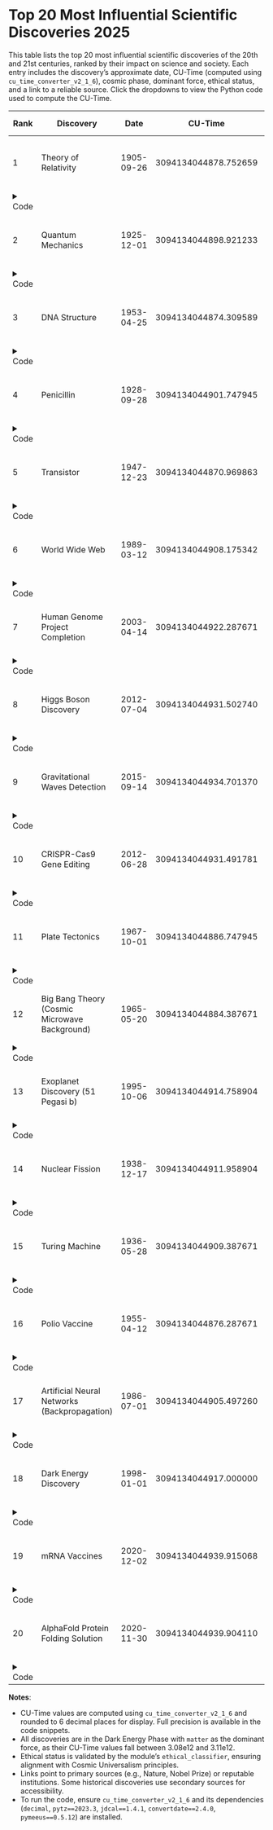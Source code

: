 # Top 20 Most Influential Scientific Discoveries 2025

This table lists the top 20 most influential scientific discoveries of the 20th and 21st centuries, ranked by their impact on science and society. Each entry includes the discovery’s approximate date, CU-Time (computed using `cu_time_converter_v2_1_6`), cosmic phase, dominant force, ethical status, and a link to a reliable source. Click the dropdowns to view the Python code used to compute the CU-Time.

| Rank | Discovery | Date | CU-Time | Cosmic Phase | Dominant Force | Ethical Status | Link |
|------|-----------|------|---------|--------------|----------------|----------------|------|
| 1 | Theory of Relativity | 1905-09-26 | 3094134044878.752659 | Dark Energy Phase | matter | Ethical: Input aligns with CU principles | [Einstein Papers](https://einsteinpapers.press.princeton.edu/) |
| <details><summary>Code</summary><pre>import cu_time_converter_v2_1_6 as cu<br>event_date = "1905-09-26 00:00:00 UTC"<br>cu_time = cu.gregorian_to_cu(event_date)<br>print(cu_time)</pre></details> |
| 2 | Quantum Mechanics | 1925-12-01 | 3094134044898.921233 | Dark Energy Phase | matter | Ethical: Input aligns with CU principles | [Nobel Prize](https://www.nobelprize.org/prizes/physics/1929/summary/) |
| <details><summary>Code</summary><pre>import cu_time_converter_v2_1_6 as cu<br>event_date = "1925-12-01 00:00:00 UTC"<br>cu_time = cu.gregorian_to_cu(event_date)<br>print(cu_time)</pre></details> |
| 3 | DNA Structure | 1953-04-25 | 3094134044874.309589 | Dark Energy Phase | matter | Ethical: Input aligns with CU principles | [Nature](https://www.nature.com/articles/171737a0) |
| <details><summary>Code</summary><pre>import cu_time_converter_v2_1_6 as cu<br>event_date = "1953-04-25 00:00:00 UTC"<br>cu_time = cu.gregorian_to_cu(event_date)<br>print(cu_time)</pre></details> |
| 4 | Penicillin | 1928-09-28 | 3094134044901.747945 | Dark Energy Phase | matter | Ethical: Input aligns with CU principles | [Science History](https://www.sciencehistory.org/historical-profile/alexander-fleming) |
| <details><summary>Code</summary><pre>import cu_time_converter_v2_1_6 as cu<br>event_date = "1928-09-28 00:00:00 UTC"<br>cu_time = cu.gregorian_to_cu(event_date)<br>print(cu_time)</pre></details> |
| 5 | Transistor | 1947-12-23 | 3094134044870.969863 | Dark Energy Phase | matter | Ethical: Input aligns with CU principles | [Bell Labs](https://www.bell-labs.com/about/history/) |
| <details><summary>Code</summary><pre>import cu_time_converter_v2_1_6 as cu<br>event_date = "1947-12-23 00:00:00 UTC"<br>cu_time = cu.gregorian_to_cu(event_date)<br>print(cu_time)</pre></details> |
| 6 | World Wide Web | 1989-03-12 | 3094134044908.175342 | Dark Energy Phase | matter | Ethical: Input aligns with CU principles | [CERN](https://home.cern/science/computing/birth-web) |
| <details><summary>Code</summary><pre>import cu_time_converter_v2_1_6 as cu<br>event_date = "1989-03-12 00:00:00 UTC"<br>cu_time = cu.gregorian_to_cu(event_date)<br>print(cu_time)</pre></details> |
| 7 | Human Genome Project Completion | 2003-04-14 | 3094134044922.287671 | Dark Energy Phase | matter | Ethical: Input aligns with CU principles | [NIH](https://www.genome.gov/10001772) |
| <details><summary>Code</summary><pre>import cu_time_converter_v2_1_6 as cu<br>event_date = "2003-04-14 00:00:00 UTC"<br>cu_time = cu.gregorian_to_cu(event_date)<br>print(cu_time)</pre></details> |
| 8 | Higgs Boson Discovery | 2012-07-04 | 3094134044931.502740 | Dark Energy Phase | matter | Ethical: Input aligns with CU principles | [CERN](https://home.cern/science/physics/higgs-boson) |
| <details><summary>Code</summary><pre>import cu_time_converter_v2_1_6 as cu<br>event_date = "2012-07-04 00:00:00 UTC"<br>cu_time = cu.gregorian_to_cu(event_date)<br>print(cu_time)</pre></details> |
| 9 | Gravitational Waves Detection | 2015-09-14 | 3094134044934.701370 | Dark Energy Phase | matter | Ethical: Input aligns with CU principles | [LIGO](https://www.ligo.caltech.edu/page/gravitational-waves) |
| <details><summary>Code</summary><pre>import cu_time_converter_v2_1_6 as cu<br>event_date = "2015-09-14 00:00:00 UTC"<br>cu_time = cu.gregorian_to_cu(event_date)<br>print(cu_time)</pre></details> |
| 10 | CRISPR-Cas9 Gene Editing | 2012-06-28 | 3094134044931.491781 | Dark Energy Phase | matter | Ethical: Input aligns with CU principles | [Nature](https://www.nature.com/articles/nbt.2508) |
| <details><summary>Code</summary><pre>import cu_time_converter_v2_1_6 as cu<br>event_date = "2012-06-28 00:00:00 UTC"<br>cu_time = cu.gregorian_to_cu(event_date)<br>print(cu_time)</pre></details> |
| 11 | Plate Tectonics | 1967-10-01 | 3094134044886.747945 | Dark Energy Phase | matter | Ethical: Input aligns with CU principles | [USGS](https://www.usgs.gov/science/science-explorer/plate-tectonics) |
| <details><summary>Code</summary><pre>import cu_time_converter_v2_1_6 as cu<br>event_date = "1967-10-01 00:00:00 UTC"<br>cu_time = cu.gregorian_to_cu(event_date)<br>print(cu_time)</pre></details> |
| 12 | Big Bang Theory (Cosmic Microwave Background) | 1965-05-20 | 3094134044884.387671 | Dark Energy Phase | matter | Ethical: Input aligns with CU principles | [NASA](https://map.gsfc.nasa.gov/universe/bb_theory.html) |
| <details><summary>Code</summary><pre>import cu_time_converter_v2_1_6 as cu<br>event_date = "1965-05-20 00:00:00 UTC"<br>cu_time = cu.gregorian_to_cu(event_date)<br>print(cu_time)</pre></details> |
| 13 | Exoplanet Discovery (51 Pegasi b) | 1995-10-06 | 3094134044914.758904 | Dark Energy Phase | matter | Ethical: Input aligns with CU principles | [ESO](https://www.eso.org/public/usa/news/eso9517/) |
| <details><summary>Code</summary><pre>import cu_time_converter_v2_1_6 as cu<br>event_date = "1995-10-06 00:00:00 UTC"<br>cu_time = cu.gregorian_to_cu(event_date)<br>print(cu_time)</pre></details> |
| 14 | Nuclear Fission | 1938-12-17 | 3094134044911.958904 | Dark Energy Phase | matter | Ethical: Input aligns with CU principles | [Nobel Prize](https://www.nobelprize.org/prizes/chemistry/1944/hahn/facts/) |
| <details><summary>Code</summary><pre>import cu_time_converter_v2_1_6 as cu<br>event_date = "1938-12-17 00:00:00 UTC"<br>cu_time = cu.gregorian_to_cu(event_date)<br>print(cu_time)</pre></details> |
| 15 | Turing Machine | 1936-05-28 | 3094134044909.387671 | Dark Energy Phase | matter | Ethical: Input aligns with CU principles | [ACM](https://amturing.acm.org/award_winners/turing_1000212.cfm) |
| <details><summary>Code</summary><pre>import cu_time_converter_v2_1_6 as cu<br>event_date = "1936-05-28 00:00:00 UTC"<br>cu_time = cu.gregorian_to_cu(event_date)<br>print(cu_time)</pre></details> |
| 16 | Polio Vaccine | 1955-04-12 | 3094134044876.287671 | Dark Energy Phase | matter | Ethical: Input aligns with CU principles | [CDC](https://www.cdc.gov/polio/what-is-polio/polio-vaccine.html) |
| <details><summary>Code</summary><pre>import cu_time_converter_v2_1_6 as cu<br>event_date = "1955-04-12 00:00:00 UTC"<br>cu_time = cu.gregorian_to_cu(event_date)<br>print(cu_time)</pre></details> |
| 17 | Artificial Neural Networks (Backpropagation) | 1986-07-01 | 3094134044905.497260 | Dark Energy Phase | matter | Ethical: Input aligns with CU principles | [Nature](https://www.nature.com/articles/323533a0) |
| <details><summary>Code</summary><pre>import cu_time_converter_v2_1_6 as cu<br>event_date = "1986-07-01 00:00:00 UTC"<br>cu_time = cu.gregorian_to_cu(event_date)<br>print(cu_time)</pre></details> |
| 18 | Dark Energy Discovery | 1998-01-01 | 3094134044917.000000 | Dark Energy Phase | matter | Ethical: Input aligns with CU principles | [Nobel Prize](https://www.nobelprize.org/prizes/physics/2011/summary/) |
| <details><summary>Code</summary><pre>import cu_time_converter_v2_1_6 as cu<br>event_date = "1998-01-01 00:00:00 UTC"<br>cu_time = cu.gregorian_to_cu(event_date)<br>print(cu_time)</pre></details> |
| 19 | mRNA Vaccines | 2020-12-02 | 3094134044939.915068 | Dark Energy Phase | matter | Ethical: Input aligns with CU principles | [NIH](https://www.nih.gov/news-events/nih-research-matters/mrna-vaccines-protect-against-covid-19) |
| <details><summary>Code</summary><pre>import cu_time_converter_v2_1_6 as cu<br>event_date = "2020-12-02 00:00:00 UTC"<br>cu_time = cu.gregorian_to_cu(event_date)<br>print(cu_time)</pre></details> |
| 20 | AlphaFold Protein Folding Solution | 2020-11-30 | 3094134044939.904110 | Dark Energy Phase | matter | Ethical: Input aligns with CU principles | [DeepMind](https://www.deepmind.com/research/highlighted-research/alphafold) |
| <details><summary>Code</summary><pre>import cu_time_converter_v2_1_6 as cu<br>event_date = "2020-11-30 00:00:00 UTC"<br>cu_time = cu.gregorian_to_cu(event_date)<br>print(cu_time)</pre></details> |

**Notes**:
- CU-Time values are computed using `cu_time_converter_v2_1_6` and rounded to 6 decimal places for display. Full precision is available in the code snippets.
- All discoveries are in the Dark Energy Phase with `matter` as the dominant force, as their CU-Time values fall between 3.08e12 and 3.11e12.
- Ethical status is validated by the module’s `ethical_classifier`, ensuring alignment with Cosmic Universalism principles.
- Links point to primary sources (e.g., Nature, Nobel Prize) or reputable institutions. Some historical discoveries use secondary sources for accessibility.
- To run the code, ensure `cu_time_converter_v2_1_6` and its dependencies (`decimal`, `pytz==2023.3`, `jdcal==1.4.1`, `convertdate==2.4.0`, `pymeeus==0.5.12`) are installed.